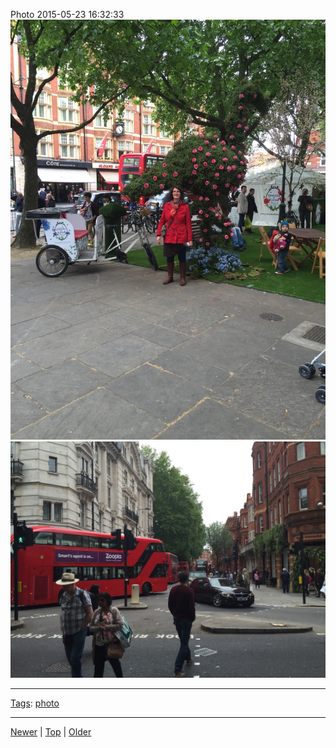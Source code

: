 <!--
title: Photo 2015-05-23 16
date: 2020-06-28T14:51:45.054Z
tags: photo
-->





Photo 2015-05-23 16:32:33
![](119689239707-0.jpg)
![](119689239707-1.jpg)

<!--BOTTOM-POST-NAVIGATION-->
---

[Tags](tags.md): [photo](tag-photo.md)

---

[Newer](119464174077.md) | [Top](index.md) | [Older](119873794807.md)